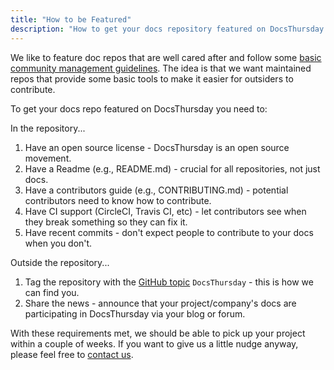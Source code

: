 ```yaml
---
title: "How to be Featured"
description: "How to get your docs repository featured on DocsThursday."
---
```


We like to feature doc repos that are well cared after and follow some [basic community management guidelines](https://www.feliciano.tech/blog/docs-community-management-on-github/).
The idea is that we want maintained repos that provide some basic tools to make it easier for outsiders to contribute.

To get your docs repo featured on DocsThursday you need to:

In the repository...

1. Have an open source license - DocsThursday is an open source movement.
1. Have a Readme (e.g., README.md) - crucial for all repositories, not just docs.
1. Have a contributors guide (e.g., CONTRIBUTING.md) - potential contributors need to know how to contribute.
1. Have CI support (CircleCI, Travis CI, etc) - let contributors see when they break something so they can fix it.
1. Have recent commits - don't expect people to contribute to your docs when you don't.

Outside the repository...

1. Tag the repository with the [GitHub topic](https://help.github.com/articles/about-topics/) `DocsThursday` - this is how we can find you.
1. Share the news - announce that your project/company's docs are participating in DocsThursday via your blog or forum.

With these requirements met, we should be able to pick up your project within a couple of weeks.
If you want to give us a little nudge anyway, please feel free to [contact us](/contact/).
